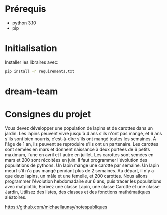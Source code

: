 # Prérequis
- python 3.10
- pip

# Initialisation
Installer les libraires avec:
```bash
pip install -r requirements.txt
```
# dream-team
# Consignes du projet
Vous devez développer une population de lapins et de carottes dans un jardin.
Les lapins peuvent vivre jusqu'à 4 ans s'ils n'ont pas mangé, et 6 ans s'ils sont bien nourris, c'est-à-dire s'ils ont mangé toutes les semaines.
À l'âge de 1 an, ils peuvent se reproduire s'ils ont un partenaire.
Les carottes sont semées en mars et donnent naissance à deux portées de 6 petits maximum, l'une en avril et l'autre en juillet.
Les carottes sont semées en mars et 200 sont récoltées en juin.
Il faut programmer l'évolution des populations de pythons.
Un lapin mange une carotte par semaine.
Un lapin meurt s'il n'a pas mangé pendant plus de 2 semaines.
Au départ, il n'y a que deux lapins, un mâle et une femelle, et 200 carottes.
Nous allons programmer l'évolution hebdomadaire sur 6 ans, puis tracer les populations
avec matplotlib,
Ecrivez une classe Lapin, une classe Carotte et une classe Jardin,
Utilisez des listes, des classes et des fonctions mathématiques aléatoires.

https://github.com/michaellaunay/notespubliques
